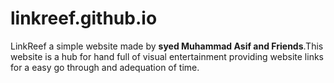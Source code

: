# linkreef.github.io
LinkReef a simple website made by <b>syed Muhammad Asif and Friends</b>.This website is a hub for hand full of visual entertainment providing website links for a easy go through and adequation of time.
